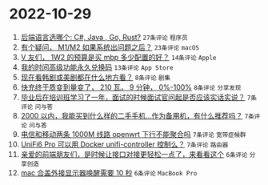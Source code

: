 # 2022-10-29

1. [后端语言选哪个: C#, Java , Go, Rust?](https://www.v2ex.com/t/890899) `27条评论` `程序员`
1. [有个疑问， M1/M2 如果系统出问题之后？](https://www.v2ex.com/t/890916) `23条评论` `macOS`
1. [V 友们， 1W2 的预算是买 mbp 多少配置的好？](https://www.v2ex.com/t/890913) `14条评论` `Apple`
1. [我的时间高级功能永久兑换码](https://www.v2ex.com/t/890887) `13条评论` `App Store`
1. [现在看韩剧或美剧都在什么地方看？](https://www.v2ex.com/t/890906) `8条评论` `剧集`
1. [快充终于质变到量变了， 210 瓦， 9 分钟， 0%-100%](https://www.v2ex.com/t/890897) `8条评论` `分享发现`
1. [毕业后在培训班学习了一年，面试的时候面试官问起是否应该实话实说？](https://www.v2ex.com/t/890917) `7条评论` `问与答`
1. [2000 以内，我能买到什么样的二手手机...作为备用机，有什么推荐吗？](https://www.v2ex.com/t/890910) `7条评论` `问与答`
1. [电信和移动两条 1000M 线路 openwrt 下行不能聚合吗](https://www.v2ex.com/t/890901) `7条评论` `宽带症候群`
1. [UniFi6 Pro 可以用 Docker unifi-controller 控制么？](https://www.v2ex.com/t/890881) `7条评论` `路由器`
1. [亲爱的前端朋友们，是时候让接口对接更轻松一点了，来看看这个](https://www.v2ex.com/t/890898) `6条评论` `分享创造`
1. [mac 合盖外接显示器唤醒需要 10 秒](https://www.v2ex.com/t/890882) `6条评论` `MacBook Pro`
